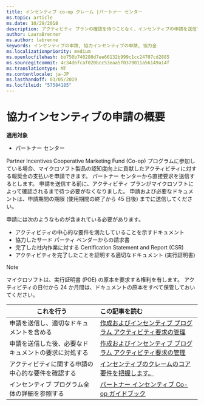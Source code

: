 ```yaml
---
title: インセンティブ co-op クレーム |パートナー センター
ms.topic: article
ms.date: 10/29/2018
description: アクティビティ プランの確認を待つことなく、インセンティブの申請を送信できます。
author: LauraBrenner
ms.author: labrenne
keywords: インセンティブの申請, 協力インセンティブの申請, 協力金
ms.localizationpriority: medium
ms.openlocfilehash: bb750b740280d7ee66132b999c1cc24707cd2885
ms.sourcegitcommit: 4c34d6fcaf020bcc53eaa5f0379011a56149a14f
ms.translationtype: MT
ms.contentlocale: ja-JP
ms.lasthandoff: 03/05/2019
ms.locfileid: "57584185"
---
```

# <a name="incentives-co-op-claims-overview"></a>協力インセンティブの申請の概要

**適用対象**

- パートナー センター

Partner Incentives Cooperative Marketing Fund (Co-op) プログラムに参加している場合、マイクロソフト製品の認知度向上に貢献したアクティビティに対する報奨金の支払いを申請できます。 パートナー センターから直接要求を送信するとします。 申請を送信する前に、アクティビティ プランがマイクロソフトによって確認されるまで待つ必要がなくなりました。 申請および必要なドキュメントは、申請期間の期限 (使用期間の終了から 45 日後) までに送信してください。 

申請には次のようなものが含まれている必要があります。

- アクティビティの中心的な要件を満たしていることを示すドキュメント
- 協力したサード パーティ ベンダーからの請求書
- 完了した社内作業に対する Certification Statement and Report (CSR)
- アクティビティを完了したことを証明する適切なドキュメント (実行証明書) 

>[!NOTE]
>マイクロソフトは、実行証明書 (POE) の原本を要求する権利を有します。 アクティビティの日付から 24 か月間は、ドキュメントの原本をすべて保管しておいてください。 

|**これを行う**   |**この記事を読む**   |
|-----------------|:--------------------------------------|
|申請を送信し、適切なドキュメントを含める|[作成およびインセンティブ プログラム アクティビティ要求の管理](create-incentives-claims.md)|
|申請を送信した後、必要なドキュメントの要求に対処する|[作成およびインセンティブ プログラム アクティビティ要求の管理](create-incentives-claims.md)  |
|アクティビティに関する申請の中心的な要件を確認する|[インセンティブのクレームのコア要件を把握します。](core-requirements.md)   |
|インセンティブ プログラム全体の詳細を参照する|[パートナー インセンティブ Co-op ガイドブック](https://assets.microsoft.com/coop-guidebook.pdf)
                                                                                 
                                   